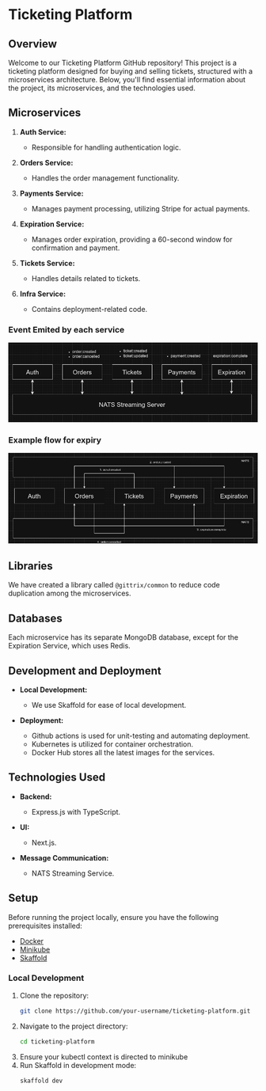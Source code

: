 # Ticketing Platform

## Overview

Welcome to our Ticketing Platform GitHub repository! This project is a ticketing platform designed for buying and selling tickets, structured with a microservices architecture. Below, you'll find essential information about the project, its microservices, and the technologies used.

## Microservices

1. **Auth Service:**
   - Responsible for handling authentication logic.

2. **Orders Service:**
   - Handles the order management functionality.

3. **Payments Service:**
   - Manages payment processing, utilizing Stripe for actual payments.

4. **Expiration Service:**
   - Manages order expiration, providing a 60-second window for confirmation and payment.

5. **Tickets Service:**
   - Handles details related to tickets.

6. **Infra Service:**
   - Contains deployment-related code.

### Event Emited by each service
![Alt text](events.png)
### Example flow for expiry
![Alt text](expiry_flow.png)

## Libraries

We have created a library called `@gittrix/common` to reduce code duplication among the microservices.

## Databases

Each microservice has its separate MongoDB database, except for the Expiration Service, which uses Redis.

## Development and Deployment

- **Local Development:**
  - We use Skaffold for ease of local development.

- **Deployment:**
  - Github actions is used for unit-testing and automating deployment.
  - Kubernetes is utilized for container orchestration.
  - Docker Hub stores all the latest images for the services.

## Technologies Used

- **Backend:**
  - Express.js with TypeScript.

- **UI:**
  - Next.js.

- **Message Communication:**
  - NATS Streaming Service.

## Setup

Before running the project locally, ensure you have the following prerequisites installed:

- [Docker](https://www.docker.com/get-started)
- [Minikube](https://minikube.sigs.k8s.io/docs/start/)
- [Skaffold](https://skaffold.dev/docs/install/)

### Local Development

1. Clone the repository:
   ```bash
   git clone https://github.com/your-username/ticketing-platform.git
2. Navigate to the project directory:
    ```bash
   cd ticketing-platform
3. Ensure your kubectl context is directed to minikube
3. Run Skaffold in development mode:
    ```bash
   skaffold dev
   ```

